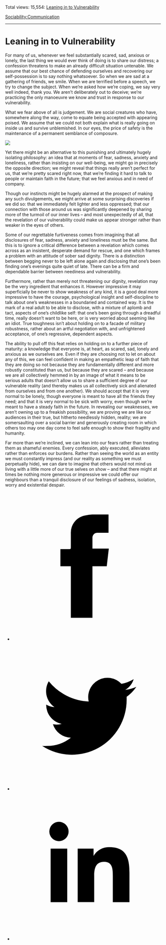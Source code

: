 Total views: 15,554: [Leaning in to Vulnerability](https://www.theschooloflife.com/thebookoflife/leaning-in-to-vulnerability/)

[Sociability:](https://www.theschooloflife.com/thebookoflife/category/sociability/)[Communication](https://www.theschooloflife.com/thebookoflife/category/sociability/communication/)

* * *

# Leaning in to Vulnerability
<style>
						.alignnone {
  display: block;
  margin-left: auto;
  margin-right: auto;
  align: center:
}

.addtoany_share_save_container {
display:none;
}

.wp-block-image {
		display: block;
  margin-left: auto;
  margin-right: auto;
  width: 50%;
}

.aligncenter {
display: block;
  margin-left: auto;
  margin-right: auto;
  align: center:
}

@media only screen and (max-width: 500px) {
  .wp-block-image {
		display: block;
  margin-left: auto;
  margin-right: auto;
  width: 100%;
} }

h1 {max-width: 600px !important;
}
.s18-single-post .content-area .site-main article .post-cat-header-display + .old-wrapper p {
    font-size: 1.200em
}
						</style>

For many of us, whenever we feel substantially scared, sad, anxious or lonely, the last thing we would ever think of doing is to share our distress; a confession threatens to make an already difficult situation untenable. We assume that our best chance of defending ourselves and recovering our self-possession is to say nothing whatsoever. So when we are sad at a gathering of friends, we smile. When we are terrified before a speech, we try to change the subject. When we’re asked how we’re coping, we say very well indeed, thank you. We aren’t deliberately out to deceive; we’re practicing the only manoeuvre we know and trust in response to our vulnerability.

What we fear above of all is judgement. We are social creatures who have, somewhere along the way, come to equate being accepted with appearing poised. We assume that we could not both explain what is really going on inside us and survive unblemished. In our eyes, the price of safety is the maintenance of a permanent semblance of composure.

![](https://www.theschooloflife.com/thebookoflife/wp-content/uploads/2019/06/319257036c96a8f7af69d25ce8c65f67-300x169.jpg)

Yet there might be an alternative to this punishing and ultimately hugely isolating philosophy: an idea that at moments of fear, sadness, anxiety and loneliness, rather than insisting on our well-being, we might go in precisely the opposite direction; we might reveal that things really aren’t perfect for us, that we’re pretty scared right now, that we’re finding it hard to talk to people or maintain faith in the future; that we feel anxious and in need of company.

Though our instincts might be hugely alarmed at the prospect of making any such divulgements, we might arrive at some surprising discoveries if we did so: that we immediately felt lighter and less oppressed; that our connection with those around us was significantly deepened by sharing more of the turmoil of our inner lives – and most unexpectedly of all, that the revelation of our vulnerability could make us appear stronger rather than weaker in the eyes of others.

Some of our regrettable furtiveness comes from imagining that all disclosures of fear, sadness, anxiety and loneliness must be the same. But this is to ignore a critical difference between a revelation which comes across as an insistent, desperate demand for rescue, and one which frames a problem with an attitude of sober sad dignity. There is a distinction between begging never to be left alone again and disclosing that one’s been finding one’s evenings quite quiet of late. There can be a firm and dependable barrier between neediness and vulnerability.

Furthermore, rather than merely not threatening our dignity, revelation may be the very ingredient that enhances it. However impressive it may superficially be never to show weakness of any kind, it is a good deal more impressive to have the courage, psychological insight and self-discipline to talk about one’s weaknesses in a boundaried and contained way. It is the mark of a real adult to be able to disclose, with a mixture of aplomb and tact, aspects of one’s childlike self: that one’s been going through a dreadful time, really doesn’t want to be here, or is very worried about seeming like an idiot. True toughness isn’t about holding on to a facade of military robustness, rather about an artful negotiation with, and unfrightened acceptance, of one’s regressive, dependent aspects.

The ability to pull off this feat relies on holding on to a further piece of maturity: a knowledge that everyone is, at heart, as scared, sad, lonely and anxious as we ourselves are. Even if they are choosing not to let on about any of this, we can feel confident in making an empathetic leap of faith that they are doing so not because they are fundamentally different and more robustly constituted than us, but because they are scared – and because we are all collectively hemmed in by an image of what it means to be serious adults that doesn’t allow us to share a sufficient degree of our vulnerable reality (and thereby makes us all collectively sick and alienated from ourselves and from one another). We should accept that it is very normal to be lonely, though everyone is meant to have all the friends they need; and that it is very normal to be sick with worry, even though we’re meant to have a steady faith in the future. In revealing our weaknesses, we aren’t owning up to a freakish possibility, we are proving we are like our audiences in their true, but hitherto needlessly hidden, reality; we are somersaulting over a social barrier and generously creating room in which others too may one day come to feel safe enough to show their fragility and humanity.

Far more than we’re inclined, we can lean into our fears rather than treating them as shameful enemies. Every confession, ably executed, alleviates rather than enforces our burdens. Rather than seeing the world as an entity we must constantly impress (and our reality as something we must perpetually hide), we can dare to imagine that others would not mind us living with a little more of our true selves on show – and that there might at times be nothing more generous or impressive we could offer our neighbours than a tranquil disclosure of our feelings of sadness, isolation, worry and existential despair.

<style>
    .iframe-class { display: block !important; }
</style>

- [<svg xmlns="http://www.w3.org/2000/svg" viewbox="0 0 26 26"><title>Facebook</title>
                    <g>
                        <path d="M8.38,10H9.92c.2,0,.29,0,.29-.28,0-.82,0-1.64,0-2.46a3.05,3.05,0,0,1,2.57-3.15A7.22,7.22,0,0,1,14,3.95c.86,0,1.71,0,2.57,0h.25v3.2h-2A.85.85,0,0,0,14,8c0,.62,0,1.24,0,1.91h2.87L16.51,13H14v9H10.21V13H8.38Z"></path>
                    </g>
                </svg>](http://www.facebook.com/sharer/sharer.php?u=https://www.theschooloflife.com/thebookoflife/leaning-in-to-vulnerability/)
- [<svg xmlns="http://www.w3.org/2000/svg" viewbox="0 0 26 26"><title>Twitter</title>
                    <path d="M21.69,7.9a6.75,6.75,0,0,1-1.94.53,3.39,3.39,0,0,0,1.48-1.87,6.76,6.76,0,0,1-2.14.82,3.38,3.38,0,0,0-5.75,3.08,9.59,9.59,0,0,1-7-3.53,3.38,3.38,0,0,0,1,4.51A3.36,3.36,0,0,1,5.89,11v0A3.38,3.38,0,0,0,8.6,14.37a3.39,3.39,0,0,1-1.53.06,3.38,3.38,0,0,0,3.15,2.35A6.78,6.78,0,0,1,6,18.22a6.87,6.87,0,0,1-.81,0A9.6,9.6,0,0,0,20,10.08q0-.22,0-.44A6.86,6.86,0,0,0,21.69,7.9Z"></path>
                </svg>](http://twitter.com/share?url=https://www.theschooloflife.com/thebookoflife/leaning-in-to-vulnerability/&text=&via=theschooloflife)
- [<svg xmlns="http://www.w3.org/2000/svg" viewbox="0 0 26 26"><title>LinkedIn</title>
<path class="cls-2" d="M6.67,10H9.58v9.36H6.67ZM8.13,5.32A1.69,1.69,0,1,1,6.44,7,1.69,1.69,0,0,1,8.13,5.32"></path><path class="cls-2" d="M11.41,10H14.2v1.28h0A3.06,3.06,0,0,1,17,9.75c2.95,0,3.49,1.94,3.49,4.46v5.14H17.57V14.79c0-1.09,0-2.48-1.51-2.48s-1.75,1.18-1.75,2.4v4.63H11.41Z"></path></svg>](https://www.linkedin.com/shareArticle?mini=true&url=https://www.theschooloflife.com/thebookoflife/leaning-in-to-vulnerability/)
